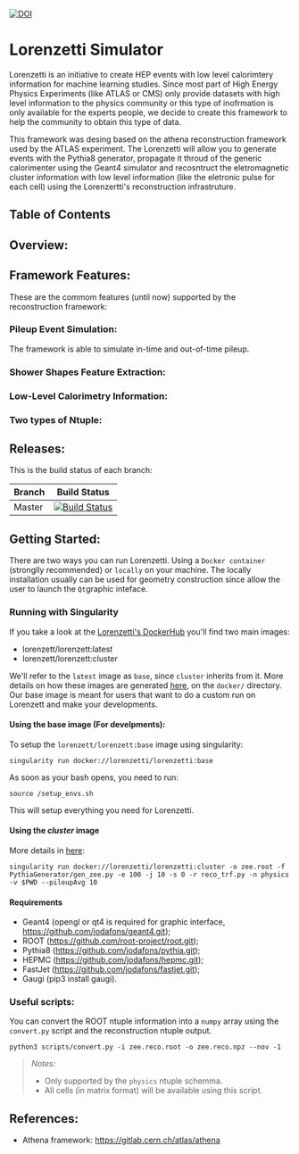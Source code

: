

[![DOI](https://zenodo.org/badge/248031762.svg)](https://zenodo.org/badge/latestdoi/248031762)

# Lorenzetti Simulator

Lorenzetti is an initiative to create HEP events with low level calorimtery information for machine learning studies. Since most part of High Energy Physics Experiments (like ATLAS or CMS) only provide datasets with high level information to the physics community or this type of inofrmation is only available for the experts people, we decide to create this framework to help the community to obtain this type of data.

This framework was desing based on the athena reconstruction framework used by the ATLAS experiment. The Lorenzetti will allow you to generate events with the Pythia8 generator, propagate it throud of the generic calorimenter using the Geant4 simulator and recosntruct the eletromagnetic cluster information with low level information (like the eletronic pulse for each cell) using the Lorenzertti's reconstruction infrastruture. 

## Table of Contents




## Overview:



## Framework Features:

These are the commom features (until now) supported by the reconstruction framework: 

### Pileup Event Simulation:

The framework is able to simulate in-time and out-of-time pileup. 

### Shower Shapes Feature Extraction:

### Low-Level Calorimetry Information:

### Two types of Ntuple:



## Releases:

This is the build status of each branch: 

|  Branch    | Build Status |
| ---------- | ------------ |
|   Master   |[![Build Status](https://travis-ci.org/jodafons/lorenzetti.svg?branch=master)](https://travisci.org/jodafons/lorenzetti)  |


## Getting Started:

There are two ways you can run Lorenzetti. Using a `Docker container` (stronglly recommended) or `locally` on your machine.
The locally installation usually can be used for geometry construction since allow the user to launch the `Qt`graphic inteface.

### Running with Singularity

If you take a look at the [Lorenzetti's DockerHub](https://hub.docker.com/r/lorenzetti/lorenzetti) you'll find two main images:

* lorenzett/lorenzett:latest
* lorenzett/lorenzett:cluster

We'll refer to the `latest` image as `base`, since `cluster` inherits from it. More details on how these images are generated [here](https://github.com/jodafons/lorenzetti/tree/master/docker), on the `docker/` directory. Our base image is meant for users that want to do a custom run on Lorenzett and make your developments. 

#### Using the base image (For develpments):

To setup the `lorenzett/lorenzett:base` image using singularity:

```
singularity run docker://lorenzetti/lorenzetti:base
```

As soon as your bash opens, you need to run:
```
source /setup_envs.sh
```
This will setup everything you need for Lorenzetti.


#### Using the *cluster* image

More details in [here](https://github.com/jodafons/lorenzetti/tree/master/docker/cluster):

```
singularity run docker://lorenzetti/lorenzetti:cluster -o zee.root -f PythiaGenerator/gen_zee.py -e 100 -j 10 -s 0 -r reco_trf.py -n physics -v $PWD --pileupAvg 10
```








#### Requirements

- Geant4 (opengl or qt4 is required for graphic interface, https://github.com/jodafons/geant4.git);
- ROOT (https://github.com/root-project/root.git);
- Pythia8 (https://github.com/jodafons/pythia.git);
- HEPMC (https://github.com/jodafons/hepmc.git);
- FastJet (https://github.com/jodafons/fastjet.git);
- Gaugi (pip3 install gaugi).



### Useful scripts:

You can convert the ROOT ntuple information into a `numpy` array using the `convert.py` script and the reconstruction ntuple output.

```
python3 scripts/convert.py -i zee.reco.root -o zee.reco.npz --nov -1
```

> *Notes:*
> - Only supported by the `physics` ntuple schemma.
> - All cells (in matrix format) will be available using this script.

## References:

- Athena framework: https://gitlab.cern.ch/atlas/athena


